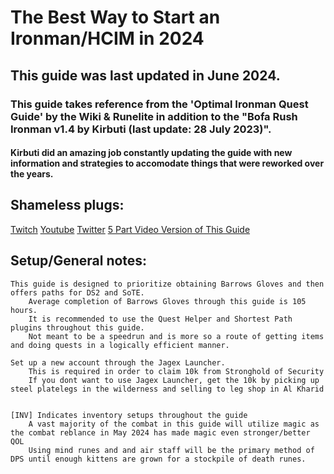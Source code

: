 # The Best Way to Start an Ironman/HCIM in 2024

## This guide was last updated in June 2024.

### This guide takes reference from the 'Optimal Ironman Quest Guide' by the Wiki & Runelite in addition to the "Bofa Rush Ironman v1.4 by Kirbuti (last update: 28 July 2023)". 
####	Kirbuti did an amazing job constantly updating the guide with new information and strategies to accomodate things that were reworked over the years.	


## Shameless plugs:
[Twitch](https://www.twitch.tv/Dunking_Oreos)
[Youtube](https://www.youtube.com/@Dunking_Oreos)
[Twitter](https://www.twitter.com/Dunking_Oreos)
[5 Part Video Version of This Guide](Link)



## Setup/General notes:
	This guide is designed to prioritize obtaining Barrows Gloves and then offers paths for DS2 and SoTE.
		Average completion of Barrows Gloves through this guide is 105 hours.
		It is recommended to use the Quest Helper and Shortest Path plugins throughout this guide.
		Not meant to be a speedrun and is more so a route of getting items and doing quests in a logically efficient manner.

	Set up a new account through the Jagex Launcher.
		This is required in order to claim 10k from Stronghold of Security
		If you dont want to use Jagex Launcher, get the 10k by picking up steel platelegs in the wilderness and selling to leg shop in Al Kharid


	[INV] Indicates inventory setups throughout the guide
		A vast majority of the combat in this guide will utilize magic as the combat reblance in May 2024 has made magic even stronger/better QOL
		Using mind runes and and air staff will be the primary method of DPS until enough kittens are grown for a stockpile of death runes.
